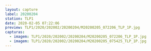 ```yaml
---
layout: capture
label: 20200204
station: TLP1
date: 2020-02-05 07:22:06
preview: TLP1/2020/202002/20200204/M20200205_072206_TLP_1P.jpg
capturas:
  - imagem: TLP1/2020/202002/20200204/M20200205_072206_TLP_1P.jpg
  - imagem: TLP1/2020/202002/20200204/M20200205_075425_TLP_1P.jpg
---
```

